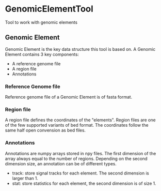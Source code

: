 # GenomicElementTool
Tool to work with genomic elements

## Genomic Element

Genomic Element is the key data structure this tool is based on. 
A Genomic Element contains 3 key components:

- A reference genome file
- A region file
- Annotations

### Reference Genome file

Reference genome file of a Genomic Element is of fasta format. 

### Region file

A region file defines the coordinates of the "elements". 
Region files are one of the few supported variants of 
bed format. The coordinates follow the same half open 
convension as bed files.

### Annotations

Annotations are numpy arrays stored in npy files. 
The first dimension of the array always equal to 
the number of regions. Depending on the second dimension 
size, an annotation can be of different types.

- track: store signal tracks for each element. 
  The second dimension is larger than 1.
- stat: store statistics for each element, the 
  second dimension is of size 1.
